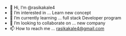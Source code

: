- 👋 Hi, I’m @rasikakale4
- 👀 I’m interested in ... Learn new concept
- 🌱 I’m currently learning ... full stack Developer program
- 💞️ I’m looking to collaborate on ... new company
- 📫 How to reach me ... rasikakale4@gmail.com

<!---
rasikakale4/rasikakale4 is a ✨ special ✨ repository because its `README.md` (this file) appears on your GitHub profile.
You can click the Preview link to take a look at your changes.
--->
